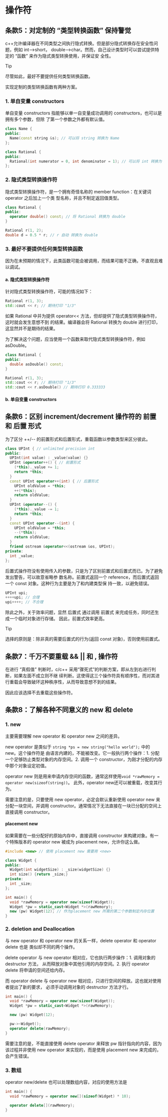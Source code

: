 # 操作符

## 条款5：对定制的 “类型转换函数” 保持警觉
c++允许编译器在不同类型之间执行隐式转换。但是部分隐式转换存在安全性问题，例如 int-->short，
double-->char。然而，自己设计类型时可以尝试提供特定的 “函数” 来作为隐式类型转换使用，并保证安
全性。

> [!tip]
> 尽管如此，最好不要提供任何类型转换函数。

实现定制的类型转换函数有两种方案。

### 1. 单自变量 constructors 
单自变量 constructors 指能够以单一自变量成功调用的 constructors，也可以是拥有多个参数，但除
了第一个参数之外都有默认值。

```cpp
class Name {
public:
  Name(const string &s); // 可以将 string 转换为 Name
};

class Rational {
public:
  Rational(int numerator = 0, int denominator = 1); // 可以将 int 转换为 Rational
};
```

### 2. 隐式类型转换操作符
隐式类型转换操作符，是一个拥有奇怪名称的 member function：在关键词 operator 之后加上一个类
型名称，并且不制定返回值类型。

```cpp
class Rational {
public:
  operator double() const; // 将 Rational 转换为 double
}

Rational r(1, 2);
double d = 0.5 * r; // r 自动 转换为 double
```

### 3. 最好不要提供任何类型转换函数
因为在未预期的情况下，此类函数可能会被调用，而结果可能不正确，不直观且难以调试。

#### a. 隐式类型转换操作符
针对隐式类型转换操作符，可能的情况如下：

```cpp
Rational r(1, 3);
std::cout << r; // 期待打印 "1/3"
```

如果 Rational 中并为提供 operator<< 方法，但却提供了隐式类型转换操作符，这时就会发生意想不到
的结果。编译器会将 Rational 转换为 double 进行打印，这显然并不是期待的结果。

为了解决这个问题，应当使用一个函数来取代隐式类型转换操作符，例如 asDouble。

```cpp
class Rational {
public:
  double asDouble() const;
}

Rational r(1, 3);
std::cout << r; // 期待打印 "1/3"
std::cout << r.asDouble() // 期待打印 0.333333
```

#### b. 单自变量 constructors

## 条款6：区别 increment/decrement 操作符的 前置 和 后置 形式
为了区分 ++/-- 的前置形式和后置形式，重载函数以参数类型来区分彼此。

```cpp
class UPInt { // unlimited precision int
public:
  UPInt(int value) : _value(value) {}
  UPInt &operator++() { // 前置形式
    (*this)._value += 1;
    return *this;
  }
  const UPInt operator++(int) { // 后置形式
    UPInt oldValue = *this;
    ++(*this);
    return oldValue;
  }
  UPInt &operator--() {
    (*this)._value -= 1;
    return *this;
  }
  const UPInt operator--(int) {
    UPInt oldValue = *this;
    --(*this);
    return oldValue;
  }
  friend ostream &operator<<(ostream &os, UPInt);
private:
  int _value;
};
```

后置式操作符没有使用传入的参数，只是为了区别前置式和后置式而已。为了避免发出警告，可以故意省略参
数名称。前置式返回一个 reference，而后置式返回一个 const 对象。这种行为主要是为了和内建类型保
持一致，以避免错误。

```cpp
UPInt upi;
++++upi; // 合理
upi++++; // 不合理
```

除此之外，关于效率问题，显然 后置式 通过调用 前置式 来完成任务，同时还生成一个临时对象进行存储。
因此，前置式效率更高。

> [!tip]
> 选择的原则是：除非真的需要后置式的行为(返回 const 对象)，否则使用前置式。

## 条款7：千万不要重载 && || 和 , 操作符
在进行 “真假值” 判断时，c/c++ 采用“骤死式”的判断方案，即从左到右进行判断，如果左面不成立则不继
续判断。这使得这三个操作符具有顺序性，而对其进行重载会导致破环这种秩序性，从而导致意想不到的结果。

因此应该选择不去重载这些操作符。

## 条款8：了解各种不同意义的 new 和 delete

### 1. new
主要需要理解 new operator 和 operator new 之间的差异。

new operator 是类似于 `string *ps = new string("hello world");` 中的new。这个操作符是
由语言内建的，不能被改变。它一般执行两个操作：1. 分配一个足够防止类型对象的内存空间。2. 调用一个
constructor，为刚才分配的内存中那个对象设定初值。

operator new 则是用来申请内存空间的函数，通常这样使用`void *rawMemory = operator new(sizeof(string))`。
此外，operator new还可以被重载，改变其行为。

需要注意的是，只要使用 new operator，必定会默认重新使用 operator new 来分配一块空间，并调用
constructor。通常情况下无法直接在一块已分配的空间上直接调用 constructor。

#### placement new
如果需要在一些分配好的原始内存中，直接调用 constructor 来构建对象。有一个特殊版本的 operator 
new 被成为 placement new，允许你这么做。

```cpp
#include <new> // 使用 placement new 需要用 <new>

class Widget {
public:
  Widget(int widgetSize) : _size(widgetSize) {}
  int size() {return _size;}
private:
  int _size;
};

int main() {
  void *rawMemory = operator new(sizeof(Widget));
  Widget *pw = static_cast<Widget *>(rawMemory);
  new (pw) Widget(12); // 作为placement new 所需的第二个参数制定内存位置
}
```

### 2. deletion and Deallocation
与 new operator 和 operator new 的关系一样，delete operator 和 operator delete 也是
类似却不同的两个操作。

delete operator 与 new operator 相对应，它也执行两步操作：1. 调用对象的 destructor 方法，
从而释放对象中其他引用的内存空间。2. 执行 operator delete 将申请的空间还给内存。

而 operator delete 与 operator new 相对应，只进行空间的释放。这也就对使用者提出了新的要求，
必须手动调用对象的 destructor 方法才行。

```cpp
int main() {
  void *rawMemory = operator new(sizeof(Widget));
  Widget *pw = static_cast<Widget *>(rawMemory);

  new (pw) Widget(12);

  pw->~Widget();
  operator delete(rawMemory);
}
```

需要注意的是，不能直接使用 delete operator 来释放 pw 指针指向的内容，因为该过程并非使用 new 
operator 来实现的，而是使用 placement new 来完成的，会产生错误。

### 3. 数组
operator new/delete 也可以处理数组内容，对应的使用方法是

```cpp
int main() {
  void *rawMemory = operator new[](sizeof(Widget) * 10);

  operator delete[](rawMemory);
}
```